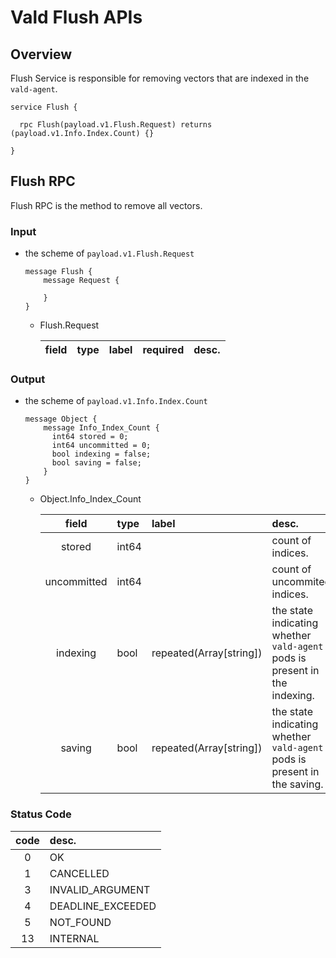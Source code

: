 # Vald Flush APIs

## Overview

Flush Service is responsible for removing vectors that are indexed in the `vald-agent`.

```rpc
service Flush {

  rpc Flush(payload.v1.Flush.Request) returns (payload.v1.Info.Index.Count) {}

}
```

## Flush RPC

Flush RPC is the method to remove all vectors.

### Input

- the scheme of `payload.v1.Flush.Request`

  ```rpc
  message Flush {
      message Request {

      }
  }
  ```

  - Flush.Request

    | field  | type      | label | required | desc.                                   |
    | :----: | :-------- | :---- | :------: | :-------------------------------------- |


### Output

- the scheme of `payload.v1.Info.Index.Count`

  ```rpc
  message Object {
      message Info_Index_Count {
        int64 stored = 0;
        int64 uncommitted = 0;
        bool indexing = false;
        bool saving = false;
      }
  }
  ```

  - Object.Info_Index_Count

    | field | type  | label                   | desc.                                                                      |
    |:-----:| :----- |:---------------------------------------------------------------------------| :-------------------------------------------------------------------- |
    | stored  | int64 |                         | count of indices.                                                          |
    | uncommitted  | int64 |                         | count of uncommited indices.                                               |
    |  indexing  | bool  | repeated(Array[string]) | the state indicating whether `vald-agent` pods is present in the indexing. |
    |  saving  | bool  | repeated(Array[string]) | the state indicating whether `vald-agent` pods is present in the saving.   |

### Status Code

| code | desc.             |
| :--: | :---------------- |
|  0   | OK                |
|  1   | CANCELLED         |
|  3   | INVALID_ARGUMENT  |
|  4   | DEADLINE_EXCEEDED |
|  5   | NOT_FOUND         |
|  13  | INTERNAL          |
